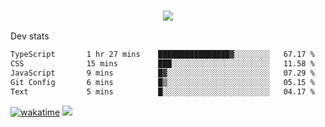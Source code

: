 <h3 align="center">
  <a href="https://github.com/spoopy2023">
      <img src="https://github-profile-trophy.vercel.app/?username=Spoopy2023&no-bg=true&no-frame=true">
  </a>
</h3>

Dev stats
<!--START_SECTION:waka-->

```txt
TypeScript       1 hr 27 mins    ████████████████▓░░░░░░░░   67.17 %
CSS              15 mins         ███░░░░░░░░░░░░░░░░░░░░░░   11.58 %
JavaScript       9 mins          █▓░░░░░░░░░░░░░░░░░░░░░░░   07.29 %
Git Config       6 mins          █▒░░░░░░░░░░░░░░░░░░░░░░░   05.15 %
Text             5 mins          █░░░░░░░░░░░░░░░░░░░░░░░░   04.17 %
```

<!--END_SECTION:waka-->
[![wakatime](https://wakatime.com/badge/user/018ece4c-ff65-47b1-86a2-26e4e720c978.svg)](https://wakatime.com/@mac_g)
<img src="https://camo.githubusercontent.com/935c1e1091fb0ce9d975d06263ed4bc014721cd7e52b557f59b07c85da01afe3/68747470733a2f2f6b6f6d617265762e636f6d2f67687076632f3f757365726e616d653d5843726166744d616e3532266c6162656c3d566965777326636f6c6f723d626c7565267374796c653d706c6173746963">
